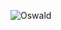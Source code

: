 ![Oswald](https://cloud.githubusercontent.com/assets/2841780/15961213/30b1ede8-2f21-11e6-8721-b93571efb90c.png)
